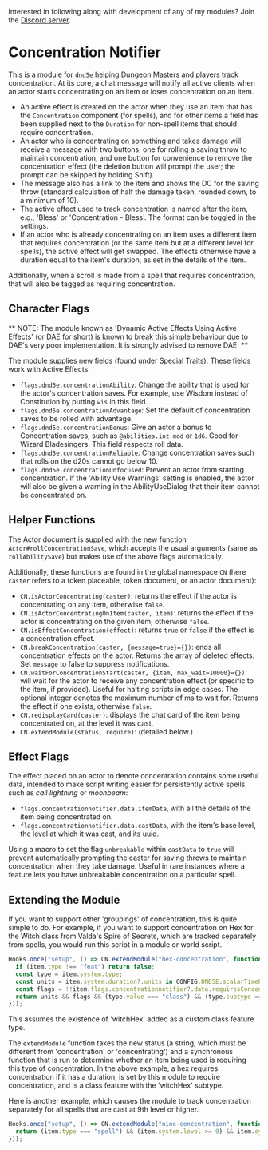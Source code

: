 Interested in following along with development of any of my modules? Join the [Discord server](https://discord.gg/QAG8eWABGT).

# Concentration Notifier

This is a module for `dnd5e` helping Dungeon Masters and players track concentration.
At its core, a chat message will notify all active clients when an actor starts concentrating on an item or loses concentration on an item.

* An active effect is created on the actor when they use an item that has the `Concentration` component (for spells), and for other items a field has been supplied next to the `Duration` for non-spell items that should require concentration.
* An actor who is concentrating on something and takes damage will receive a message with two buttons; one for rolling a saving throw to maintain concentration, and one button for convenience to remove the concentration effect (the deletion button will prompt the user; the prompt can be skipped by holding Shift).
* The message also has a link to the item and shows the DC for the saving throw (standard calculation of half the damage taken, rounded down, to a minimum of 10).
* The active effect used to track concentration is named after the item, e.g., 'Bless' or 'Concentration - Bless'. The format can be toggled in the settings.
* If an actor who is already concentrating on an item uses a different item that requires concentration (or the same item but at a different level for spells), the active effect will get swapped. The effects otherwise have a duration equal to the item's duration, as set in the details of the item.

Additionally, when a scroll is made from a spell that requires concentration, that will also be tagged as requiring concentration.

## Character Flags

** NOTE: The module known as 'Dynamic Active Effects Using Active Effects' (or DAE for short) is known to break this simple behaviour due to DAE's very poor implementation. It is strongly advised to remove DAE. **

The module supplies new fields (found under Special Traits). These fields work with Active Effects.
* `flags.dnd5e.concentrationAbility`: Change the ability that is used for the actor's concentration saves. For example, use Wisdom instead of Constitution by putting `wis` in this field.
* `flags.dnd5e.concentrationAdvantage`: Set the default of concentration saves to be rolled with advantage.
* `flags.dnd5e.concentrationBonus`: Give an actor a bonus to Concentration saves, such as `@abilities.int.mod` or `1d6`. Good for  Wizard Bladesingers. This field respects roll data.
* `flags.dnd5e.concentrationReliable`: Change concentration saves such that rolls on the d20s cannot go below 10.
* `flags.dnd5e.concentrationUnfocused`: Prevent an actor from starting concentration. If the 'Ability Use Warnings' setting is enabled, the actor will also be given a warning in the AbilityUseDialog that their item cannot be concentrated on.

## Helper Functions

The Actor document is supplied with the new function `Actor#rollConcentrationSave`, which accepts the usual arguments (same as `rollAbilitySave`) but makes use of the above flags automatically.

Additionally, these functions are found in the global namespace `CN` (here `caster` refers to a token placeable, token document, or an actor document):
* `CN.isActorConcentrating(caster)`: returns the effect if the actor is concentrating on any item, otherwise `false`.
* `CN.isActorConcentratingOnItem(caster, item)`: returns the effect if the actor is concentrating on the given item, otherwise `false`.
* `CN.isEffectConcentration(effect)`: returns `true` or `false` if the effect is a concentration effect.
* `CN.breakConcentration(caster, {message=true}={})`: ends all concentration effects on the actor. Returns the array of deleted effects. Set `message` to false to suppress notifications.
* `CN.waitForConcentrationStart(caster, {item, max_wait=10000}={})`: will wait for the actor to receive any concentration effect (or specific to the item, if provided). Useful for halting scripts in edge cases. The optional integer denotes the maximum number of ms to wait for. Returns the effect if one exists, otherwise `false`.
* `CN.redisplayCard(caster)`: displays the chat card of the item being concentrated on, at the level it was cast.
* `CN.extendModule(status, require)`: (detailed below.)

## Effect Flags

The effect placed on an actor to denote concentration contains some useful data, intended to make script writing easier for persistently active spells such as <em>call lightning</em> or <em>moonbeam</em>:
* `flags.concentrationnotifier.data.itemData`, with all the details of the item being concentrated on.
* `flags.concentrationnotifier.data.castData`, with the item's base level, the level at which it was cast, and its uuid.

Using a macro to set the flag `unbreakable` within `castData` to `true` will prevent automatically prompting the caster for saving throws to maintain concentration when they take damage. Useful in rare instances where a feature lets you have unbreakable concentration on a particular spell.

## Extending the Module
If you want to support other 'groupings' of concentration, this is quite simple to do. For example, if you want to support concentration on Hex for the Witch class from Valda's Spire of Secrets, which are tracked separately from spells, you would run this script in a module or world script.
```js
Hooks.once("setup", () => CN.extendModule("hex-concentration", function itemRequiresConcentration(item) {
  if (item.type !== "feat") return false;
  const type = item.system.type;
  const units = item.system.duration?.units in CONFIG.DND5E.scalarTimePeriods;
  const flags = !!item.flags.concentrationnotifier?.data.requiresConcentration;
  return units && flags && (type.value === "class") && (type.subtype === "witchHex");
}));
```
This assumes the existence of 'witchHex' added as a custom class feature type.

The `extendModule` function takes the new status (a string, which must be different from 'concentration' or 'concentrating') and a synchronous function that is run to determine whether an item being used is requiring this type of concentration. In the above example, a hex requires concentration if it has a duration, is set by this module to require concentration, and is a class feature with the 'witchHex' subtype.

Here is another example, which causes the module to track concentration separately for all spells that are cast at 9th level or higher.
```js
Hooks.once("setup", () => CN.extendModule("nine-concentration", function itemRequiresConcentration(item) {
  return (item.type === "spell") && (item.system.level >= 9) && item.system.components.concentration;
}));
```
